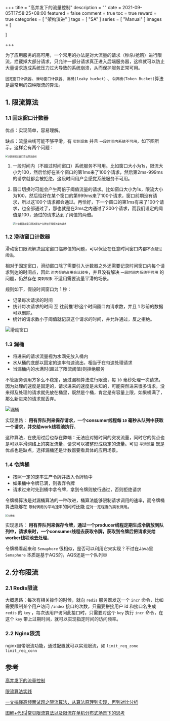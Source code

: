 +++
title = "高并发下的流量控制"
description = ""
date = 2021-09-05T17:58:25+08:00
featured = false
comment = true
toc = true
reward = true
categories = [
"架构演进"
]
tags = [
"SA"
]
series = [
"Manual"
]
images = [

]

+++

<!--more-->

为了应用服务的高可用，一个常用的办法是对大流量的请求（秒杀/抢购）进行限流，拦截掉大部分请求，只允许一部分请求真正进入后端服务器，这样就可以防止大量请求造成系统压力过大导致的系统崩溃，从而保护服务正常可用。

`固定窗口计数器`、`滑动窗口计数器`、`漏桶(leaky bucket)` 、`令牌桶(Token Bucket)`算法是最常用的四种限流的算法。

## 1. 限流算法

### 1.1 固定窗口计数器

优点：实现简单，容易理解。

缺点：流量曲线可能不够平滑，有 `突刺现象` 并且 `一段时间内系统不可用`，如下图所示。这样会有两个问题：

<img src="https://cdn.tkaid.com/img/8d94d4b828bc461fb6eda80f76f18101~tplv-k3u1fbpfcp-watermark.awebp" alt="计数器固定窗口算法限流曲线" style="zoom:50%;" />

1. 一段时间内（不超过时间窗口）系统服务不可用。比如窗口大小为1s，限流大小为100，然后恰好在某个窗口的第1ms来了100个请求，然后第2ms-999ms的请求就都会被拒绝，这段时间用户会感觉系统服务不可用。

2. 窗口切换时可能会产生两倍于阈值流量的请求。比如窗口大小为1s，限流大小为100，然后恰好在某个窗口的第999ms来了100个请求，窗口前期没有请求，所以这100个请求都会通过。再恰好，下一个窗口的第1ms有来了100个请求，也全部通过了，那也就是在2ms之内通过了200个请求，而我们设定的阈值是100，通过的请求达到了阈值的两倍。

   <img src="https://cdn.tkaid.com/img/642f43e54bc5480b9f64aed331d2ed97~tplv-k3u1fbpfcp-watermark.awebp" alt="计数器固定窗口限流算法产生两倍于阈值流量的请求" style="zoom:50%;" />

   



### 1.2 滑动窗口计数器

滑动窗口限流解决固定窗口临界值的问题，可以保证在任意时间窗口内都`不会超过阈值`。

相对于固定窗口，滑动窗口除了需要引入计数器之外还需要记录时间窗口内每个请求到达的时间点，因此 `对内存的占用会比较多`，并且没有解决 `一段时间内系统不可用` 的问题，仍然存在 `突刺现象` 不适用需要流量平滑的场景。

规则如下，假设时间窗口为 1 秒：

- 记录每次请求的时间
- 统计每次请求的时间 至 往前推1秒这个时间窗口内请求数，并且 1 秒前的数据可以删除。
- 统计的请求数小于阈值就记录这个请求的时间，并允许通过，反之拒绝。

![滑动窗口](https://cdn.tkaid.com/img/1460000023552192)



### 1.3 漏桶

- 将进来的请求流量视为水滴先放入桶内
- 水从桶的底部以固定的速率匀速流出，相当于在匀速处理请求
- 当漏桶内的水满时(超过了限流阈值)则拒绝服务

不管服务调用方多么不稳定，通过漏桶算法进行限流，每 `10` 毫秒处理一次请求。因为处理的速度是固定的，请求进来的速度是未知的，可能突然进来很多请求，没来得及处理的请求就先放在桶里，既然是个桶，肯定是有容量上限，如果桶满了，那么新进来的请求就丢弃。

![漏桶](https://cdn.tkaid.com/img/cee6a24bae2f1146d8f905a9ede12c23.png)

实现思路： **用有界队列来保存请求，一个consumer线程每 `10` 毫秒从队列中获取一个请求，并交给work线程池执行**。

这种算法，在使用过后也存在弊端：无法应对短时间的突发流量，同时它的优点也是可以平滑网络上的突发流量，请求可以被整形成稳定的流量。可见 `平滑流量` 既是优点也是缺点，选择漏桶还是计数器要看具体的应用场景。

### 1.4 令牌桶

- 按照一定的速率生产令牌并放入令牌桶中
- 如果桶中令牌已满，则丢弃令牌
- 请求过来时先到桶中拿令牌，拿到令牌则放行通过，否则拒绝请求

令牌桶算法是对漏桶算法的一种改进，桶算法能够限制请求调用的速率，而令牌桶算法能够在 `限制调用的平均速率`的同时还能  `应对一定程度的突发调用`。

<img src="https://cdn.tkaid.com/img/cc2bf6c40bcccedb3e6bb2471ef36e53.png" alt="令牌桶" style="zoom: 50%;" />

实现思路： **用有界队列来保存令牌，通过一个producer线程定期生成令牌放到队列中，请求来时，一个consumer线程去获取令牌，获取到令牌后把请求交给worker线程池去处理**。

令牌桶看起来和 `Semaphore` 很相似，是否可以利用它来实现？不过在Java里 `Semaphore` 本质是基于AQS的，AQS还是一个队列😔

## 2.分布限流

### 2.1 Redis限流

大概思路：每次有相关操作的时候，就向 `redis` 服务器发送一个 `incr` 命令，比如需要限制某个用户访问 `/index` 接口的次数，只需要拼接用户 id 和接口名生成 `redis` 的 `key` ，每次该用户访问此接口时，只需要对这个 `key` 执行 `incr` 命令，在这个 `key` 带上过期时间，就可以实现指定时间的访问频率。

### 2.2 Nginx限流

nginx自带限流功能，通过配置就可以实现限流，如 `limit_req_zone`  `limit_req_conn`

## 参考

[高并发下的流量控制](https://hadyang.com/interview/docs/architecture/concurrent/flow-control/)

[限流算法实践](https://www.infoq.cn/article/ipxnuqwu3lgwxc8j7tzw)

[一文搞懂高频面试题之限流算法，从算法原理到实现，再到对比分析](https://juejin.cn/post/6870396751178629127#heading-7)

[图解+代码|常见限流算法以及限流在单机分布式场景下的思考](https://segmentfault.com/a/1190000023552181)

